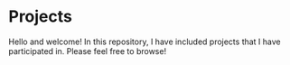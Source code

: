 # Projects

Hello and welcome! In this repository, I have included projects that I have participated in. Please feel free to browse!